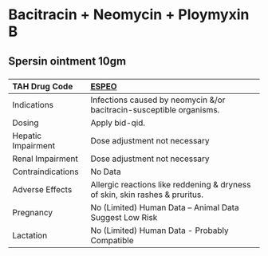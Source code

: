 # Bacitracin + Neomycin + Ploymyxin B

## Spersin ointment 10gm

##### 

| TAH Drug Code      | [ESPEO](https://www.tahsda.org.tw/drugs/hissearch.php?drug_code=ESPEO)       |
|:-------------------|:-----------------------------------------------------------------------------|
| Indications        | Infections caused by neomycin &/or bacitracin-susceptible organisms.         |
| Dosing             | Apply bid-qid.                                                               |
| Hepatic Impairment | Dose adjustment not necessary                                                |
| Renal Impairment   | Dose adjustment not necessary                                                |
| Contraindications  | No Data                                                                      |
| Adverse Effects    | Allergic reactions like reddening & dryness of skin, skin rashes & pruritus. |
| Pregnancy          | No (Limited) Human Data – Animal Data Suggest Low Risk                       |
| Lactation          | No (Limited) Human Data - Probably Compatible                                |

